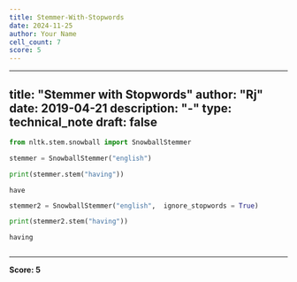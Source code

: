 ```yaml
---
title: Stemmer-With-Stopwords
date: 2024-11-25
author: Your Name
cell_count: 7
score: 5
---
```


---
title: "Stemmer with Stopwords"
author: "Rj"
date: 2019-04-21
description: "-"
type: technical_note
draft: false
---

```python
from nltk.stem.snowball import SnowballStemmer
```


```python
stemmer = SnowballStemmer("english")
```


```python
print(stemmer.stem("having"))
```

    have



```python
stemmer2 = SnowballStemmer("english",  ignore_stopwords = True)
```


```python
print(stemmer2.stem("having"))
```

    having



```python

```


---
**Score: 5**